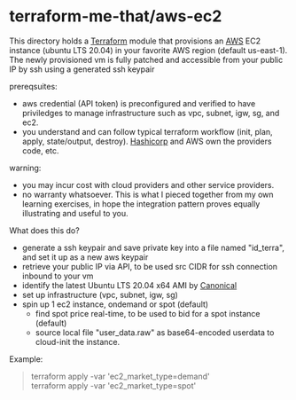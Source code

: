# terraform-me-that/aws-ec2

This directory holds a [Terraform](https://www.terraform.io/docs/) module that provisions an [AWS](http://aws.amazon.com/) EC2 instance (ubuntu LTS 20.04) in your favorite AWS region (default us-east-1).
The newly provisioned vm is fully patched and accessible from your public IP by ssh using a generated ssh keypair

prereqsuites: 
* aws credential (API token) is preconfigured and verified to have priviledges to manage infrastructure such as vpc, subnet, igw, sg, and ec2.  
* you understand and can follow typical terraform workflow (init, plan, apply, state/output, destroy). [Hashicorp](https://www.hashicorp.com/) and AWS own the providers code, etc.

warning:
* you may incur cost with cloud providers and other service providers.
* no warranty whatsoever. This is what I pieced together from my own learning exercises, in hope the integration pattern proves equally illustrating and useful to you.

What does this do?
* generate a ssh keypair and save private key into a file named "id_terra", and set it up as a new aws keypair
* retrieve your public IP via API, to be used src CIDR for ssh connection inbound to your vm
* identify the latest Ubuntu LTS 20.04 x64 AMI by [Canonical](https://canonical.com/) 
* set up infrastructure (vpc, subnet, igw, sg)
* spin up 1 ec2 instance, ondemand or spot (default)
  * find spot price real-time, to be used to bid for a spot instance (default)
  * source local file "user_data.raw" as base64-encoded userdata to cloud-init the instance. 

Example:
> terraform apply -var 'ec2_market_type=demand'  
> terraform apply -var 'ec2_market_type=spot'
